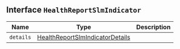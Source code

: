 ## Interface `HealthReportSlmIndicator`

| Name | Type | Description |
| - | - | - |
| `details` | [HealthReportSlmIndicatorDetails](./HealthReportSlmIndicatorDetails.md) | &nbsp; |

